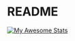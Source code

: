 # README

[![My Awesome Stats](https://awesome-github-stats.azurewebsites.net/user-stats/brunobritodev)](https://git.io/awesome-stats-card)

